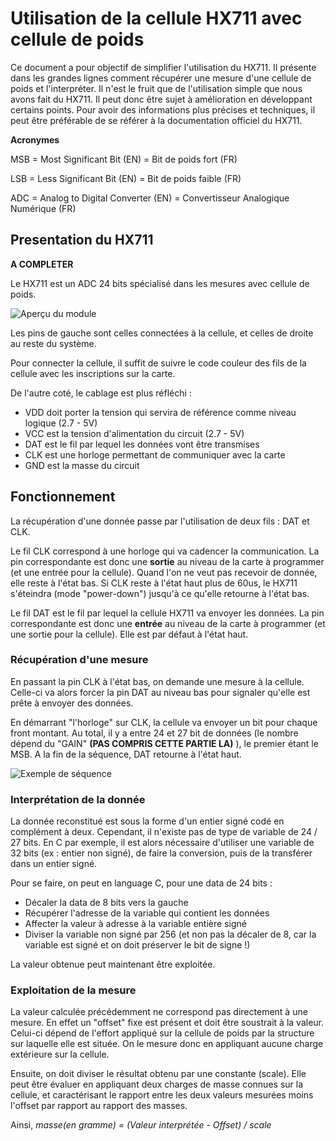 # Utilisation de la cellule HX711 avec cellule de poids

Ce document a pour objectif de simplifier l'utilisation du HX711. Il présente dans les grandes lignes comment récupérer une mesure d'une cellule de poids et l'interpréter. Il n'est le fruit que de l'utilisation simple que nous avons fait du HX711. Il peut donc être sujet à amélioration en développant certains points. Pour avoir des informations plus précises et techniques, il peut être préférable de se référer à la documentation officiel du HX711.


**Acronymes**

MSB = Most Significant Bit (EN) = Bit de poids fort (FR)

LSB = Less Significant Bit (EN) = Bit de poids faible (FR)

ADC = Analog to Digital Converter (EN) = Convertisseur Analogique Numérique (FR)

## Presentation du HX711

**A COMPLETER**

Le HX711 est un ADC 24 bits spécialisé dans les mesures avec cellule de poids.
	
	
![Aperçu du module](./Img/HX711.jpg)
	

Les pins de gauche sont celles connectées à la cellule, et celles de droite au reste du système.

Pour connecter la cellule, il suffit de suivre le code couleur des fils de la cellule avec les inscriptions sur la carte.

De l'autre coté, le cablage est plus réfléchi :
- VDD doit porter la tension qui servira de référence comme niveau logique (2.7 - 5V)
- VCC est la tension d'alimentation du circuit (2.7 - 5V)
- DAT est le fil par lequel les données vont être transmises
- CLK est une horloge permettant de communiquer avec la carte
- GND est la masse du circuit


## Fonctionnement

La récupération d'une donnée passe par l'utilisation de deux fils : DAT et CLK.

Le fil CLK correspond à une horloge qui va cadencer la communication. La pin correspondante est donc une **sortie** au niveau de la carte à programmer (et une entrée pour la cellule). Quand l'on ne veut pas recevoir de donnée, elle reste à l'état bas. Si CLK reste à l'état haut plus de 60us, le HX711 s'éteindra (mode "power-down") jusqu'à ce qu'elle retourne à l'état bas.

Le fil DAT est le fil par lequel la cellule HX711 va envoyer les données. La pin correspondante est donc une **entrée** au niveau de la carte à programmer (et une sortie pour la cellule). Elle est par défaut à l'état haut.


### Récupération d'une mesure

En passant la pin CLK à l'état bas, on demande une mesure à la cellule. Celle-ci va alors forcer la pin DAT au niveau bas pour signaler qu'elle est prête à envoyer des données.

En démarrant "l'horloge" sur CLK, la cellule va envoyer un bit pour chaque front montant. Au total, il y a entre 24 et 27 bit de données (le nombre dépend du "GAIN" **(PAS COMPRIS CETTE PARTIE LA)** ), le premier étant le MSB.
A la fin de la séquence, DAT retourne à l'état haut.


![Exemple de séquence](./Img/Sequence_data_clk_HX711.PNG)


### Interprétation de la donnée

La donnée reconstitué est sous la forme d'un entier signé codé en complément à deux.
Cependant, il n'existe pas de type de variable de 24 / 27 bits. En C par exemple, il est alors nécessaire d'utiliser une variable de 32 bits (ex : entier non signé), de faire la conversion, puis de la transférer dans un entier signé.

Pour se faire, on peut en language C, pour une data de 24 bits :
- Décaler la data de 8 bits vers la gauche
- Récupérer l'adresse de la variable qui contient les données
- Affecter la valeur à adresse à la variable entière signé
- Diviser la variable non signé par 256 (et non pas la décaler de 8, car la variable est signé et on doit préserver le bit de signe !)


La valeur obtenue peut maintenant être exploitée.


### Exploitation de la mesure

La valeur calculée précédemment ne correspond pas directement à une mesure.
En effet un "offset" fixe est présent et doit être soustrait à la valeur. Celui-ci dépend de l'effort appliqué sur la cellule de poids par la structure sur laquelle elle est située. On le mesure donc en appliquant aucune charge extérieure sur la cellule.

Ensuite, on doit diviser le résultat obtenu par une constante (scale). Elle peut être évaluer en appliquant deux charges de masse connues sur la cellule, et caractérisant le rapport entre les deux valeurs mesurées moins l'offset par rapport au rapport des masses.


Ainsi, *masse(en gramme) = (Valeur interprétée - Offset) / scale*














